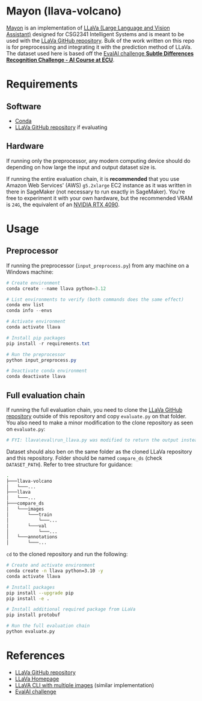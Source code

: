 # Mayon (llava-volcano)

[Mayon](https://en.wikipedia.org/wiki/Mayon) is an implementation of [LLaVa (Large Language and Vision Assistant)](https://llava-vl.github.io/) designed for CSG2341 Intelligent Systems and is meant to be used with the [LLaVa GitHub repository](https://github.com/haotian-liu/LLaVA). Bulk of the work written on this repo is for preprocessing and integrating it with the prediction method of LLaVa. The dataset used here is based off the [EvalAI challenge **Subtle Differences Recognition Challenge - AI Course at ECU**](https://eval.ai/web/challenges/challenge-page/2347/overview).

# Requirements

## Software
- [Conda](https://anaconda.org/anaconda/conda)
- [LLaVa GitHub repository](https://github.com/haotian-liu/LLaVA) if evaluating

## Hardware

If running only the preprocessor, any modern computing device should do depending on how large the input and output dataset size is.

If running the entire evaluation chain, it is **recommended** that you use Amazon Web Services' (AWS) `g5.2xlarge` EC2  instance as it was written in there in SageMaker (not necessary to run exactly in SageMaker). You're free to experiment it with your own hardware, but the recommended VRAM is `24G`, the equivalent of an [NVIDIA RTX 4090](https://www.nvidia.com/en-au/geforce/graphics-cards/40-series/rtx-4090/).

# Usage

## Preprocessor
If running the preprocessor (`input_preprocess.py`) from any machine on a Windows machine:

```powershell
# Create environment
conda create --name llava python=3.12

# List environments to verify (both commands does the same effect)
conda env list
conda info --envs

# Activate environment
conda activate llava

# Install pip packages
pip install -r requirements.txt

# Run the preprocessor
python input_preprocess.py

# Deactivate conda environment
conda deactivate llava
```

## Full evaluation chain
If running the full evaluation chain, you need to clone the [LLaVa GitHub repository](https://github.com/haotian-liu/LLaVA) outside of this repository and copy `evaluate.py` on that folder. You also need to make a minor modification to the clone repository as seen on `evaluate.py`:

```python
# FYI: llava\eval\run_llava.py was modified to return the output instead of printing it
```

Dataset should also ben on the same folder as the cloned LLaVa repository and this repository. Folder should be named `compare_ds` (check `DATASET_PATH`). Refer to tree structure for guidance:
```sh
.
├───llava-volcano
│   └───...
├───llava
│   └───...
├───compare_ds
│   └───images
│       └───train
│           └───...
│       └───val
│           └───...
│   └───annotations
│       └───...
```

`cd` to the cloned repository and run the following:

```bash
# Create and activate environment
conda create -n llava python=3.10 -y
conda activate llava

# Install packages
pip install --upgrade pip
pip install -e .

# Install additional required package from LLaVa
pip install protobuf

# Run the full evaluation chain
python evaluate.py
```

# References
- [LLaVa GitHub repository](https://github.com/haotian-liu/LLaVA)
- [LLaVa Homepage](https://llava-vl.github.io/)
- [LLaVA CLI with multiple images](https://github.com/mapluisch/LLaVA-CLI-with-multiple-images?tab=readme-ov-file) (similar implementation)
- [EvalAI challenge](https://eval.ai/web/challenges/challenge-page/2347/overview)